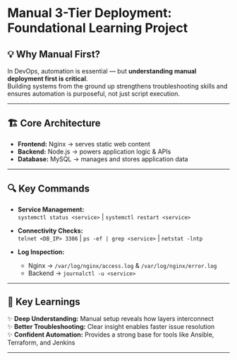 # Manual 3-Tier Deployment: Foundational Learning Project  

## 💡 Why Manual First?  
In DevOps, automation is essential — but **understanding manual deployment first is critical**.  
Building systems from the ground up strengthens troubleshooting skills and ensures automation is purposeful, not just script execution.  

---

## 🏗️ Core Architecture  
- **Frontend:** Nginx → serves static web content  
- **Backend:** Node.js → powers application logic & APIs  
- **Database:** MySQL → manages and stores application data  

---

## 🔍 Key Commands  
- **Service Management:**  
  `systemctl status <service>` | `systemctl restart <service>`  

- **Connectivity Checks:**  
  `telnet <DB_IP> 3306` | `ps -ef | grep <service>` | `netstat -lntp`  

- **Log Inspection:**  
  - Nginx → `/var/log/nginx/access.log` & `/var/log/nginx/error.log`  
  - Backend → `journalctl -u <service>`  

---

## 🧠 Key Learnings  
✨ **Deep Understanding:** Manual setup reveals how layers interconnect  
✨ **Better Troubleshooting:** Clear insight enables faster issue resolution  
✨ **Confident Automation:** Provides a strong base for tools like Ansible, Terraform, and Jenkins  

---

